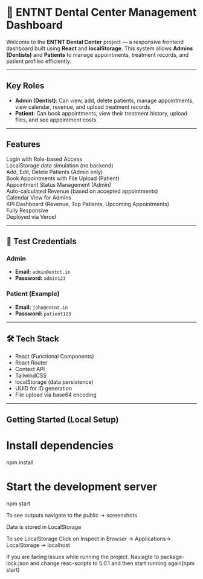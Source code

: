 # 🦷 ENTNT Dental Center Management Dashboard

Welcome to the **ENTNT Dental Center** project — a responsive frontend dashboard built using **React** and **localStorage**. This system allows **Admins (Dentists)** and **Patients** to manage appointments, treatment records, and patient profiles efficiently.

---

## Key Roles

- **Admin (Dentist)**: Can view, add, delete patients, manage appointments, view calendar, revenue, and upload treatment records.
- **Patient**: Can book appointments, view their treatment history, upload files, and see appointment costs.

---

## Features

Login with Role-based Access  
LocalStorage data simulation (no backend)  
Add, Edit, Delete Patients (Admin only)  
Book Appointments with File Upload (Patient)  
Appointment Status Management (Admin)  
Auto-calculated Revenue (based on accepted appointments)  
Calendar View for Admins  
KPI Dashboard (Revenue, Top Patients, Upcoming Appointments)  
Fully Responsive  
Deployed via Vercel

---

## 🧪 Test Credentials

### Admin
- **Email:** `admin@entnt.in`
- **Password:** `admin123`

### Patient (Example)
- **Email:** `john@entnt.in`
- **Password:** `patient123`
---

## 🛠️ Tech Stack

- React (Functional Components)
- React Router
- Context API
- TailwindCSS
- localStorage (data persistence)
- UUID for ID generation
- File upload via base64 encoding

---

##  Getting Started (Local Setup)


# Install dependencies
npm install

# Start the development server
npm start

 To see outputs navigate to the public -> screenshots

Data is stored in LocalStorage

To see LocalStorage Click on Inspect in Browser -> Applications-> LocalStorage -> localhost

If you are facing issues while running the project. Naviagte to package-lock.json and change reac-scripts to 5.0.1 and then start running again(npm start)


